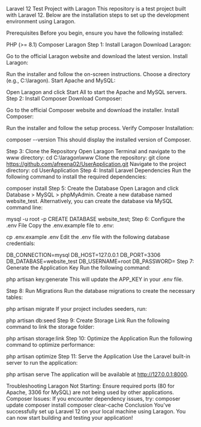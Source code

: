 Laravel 12 Test Project with Laragon
This repository is a test project built with Laravel 12. Below are the installation steps to set up the development environment using Laragon.

Prerequisites
Before you begin, ensure you have the following installed:

PHP (>= 8.1)
Composer
Laragon
Step 1: Install Laragon
Download Laragon:

Go to the official Laragon website and download the latest version.
Install Laragon:

Run the installer and follow the on-screen instructions.
Choose a directory (e.g., C:\laragon).
Start Apache and MySQL:

Open Laragon and click Start All to start the Apache and MySQL servers.
Step 2: Install Composer
Download Composer:

Go to the official Composer website and download the installer.
Install Composer:

Run the installer and follow the setup process.
Verify Composer Installation:

composer --version
This should display the installed version of Composer.

Step 3: Clone the Repository
Open Laragon Terminal and navigate to the www directory:
cd C:\laragon\www
Clone the repository:
git clone https://github.com/afreena02/UserApplication.git
Navigate to the project directory:
cd UserApplication
Step 4: Install Laravel Dependencies
Run the following command to install the required dependencies:

composer install
Step 5: Create the Database
Open Laragon and click Database > MySQL > phpMyAdmin.
Create a new database named website_test.
Alternatively, you can create the database via MySQL command line:

mysql -u root -p
CREATE DATABASE website_test;
Step 6: Configure the .env File
Copy the .env.example file to .env:

cp .env.example .env
Edit the .env file with the following database credentials:

DB_CONNECTION=mysql
DB_HOST=127.0.0.1
DB_PORT=3306
DB_DATABASE=website_test
DB_USERNAME=root
DB_PASSWORD=
Step 7: Generate the Application Key
Run the following command:

php artisan key:generate
This will update the APP_KEY in your .env file.

Step 8: Run Migrations
Run the database migrations to create the necessary tables:

php artisan migrate
If your project includes seeders, run:

php artisan db:seed
Step 9: Create Storage Link
Run the following command to link the storage folder:

php artisan storage:link
Step 10: Optimize the Application
Run the following command to optimize performance:

php artisan optimize
Step 11: Serve the Application
Use the Laravel built-in server to run the application:

php artisan serve
The application will be available at http://127.0.0.1:8000.

Troubleshooting
Laragon Not Starting: Ensure required ports (80 for Apache, 3306 for MySQL) are not being used by other applications.
Composer Issues: If you encounter dependency issues, try:
composer update
composer install
composer clear-cache
Conclusion
You've successfully set up Laravel 12 on your local machine using Laragon. You can now start building and testing your application!